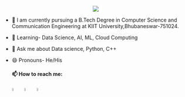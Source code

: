 <p align="center">
  <img src="https://readme-typing-svg.herokuapp.com/?lines=👋+Hi,+I'm+Arpitya+Kumar+Singh!;From+India;🌱+I’m+currently+studying+in+3rd+year.;&font=Fira%20Code&center=true&width=900&height=50&duration=4000&pause=1000">
</p>

* 🧠 I am currently pursuing a B.Tech Degree in Computer Science and Communication Engineering at KIIT University,Bhubaneswar-751024.
* 👀 Learning- Data Science, AI, ML, Cloud Computing
* 💬 Ask me about Data science, Python, C++
* 😄 Pronouns- He/His
   
  
  ####  📫 How to reach me:
 
  [<img src="https://encrypted-tbn0.gstatic.com/images?q=tbn:ANd9GcRradUpW3_y-gZQgRQTPT5mh9UKtGW5vjmrAQ&usqp=CAU" width="4.5%"/>](https://www.linkedin.com/in/arpitya-singh-239457215/)  &nbsp; [<img src="https://img.icons8.com/plasticine/100/000000/twitter--v2.png" width="4.5%"/>](https://twitter.com/ArpityaS) &nbsp; 
<a href="mailto:arpityasingh@gmail.com?cc=arpityasingh@gmail.com"><img src="https://img.icons8.com/doodle/48/000000/apple-mail.png" width="4.5%"/> </a>
  
  


